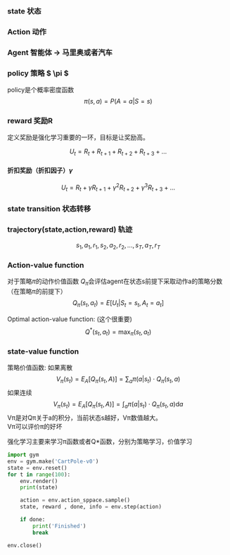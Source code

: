 ### state 状态

### Action 动作

### Agent 智能体 -> 马里奥或者汽车

### policy 策略 $ \pi $
policy是个概率密度函数
$$\pi (s,a) = P(A = a|S = s)$$

### reward 奖励R
定义奖励是强化学习重要的一环，目标是让奖励高。

$$U_t = R_t + R_{t+1} + R_{t+2} + R_{t+3}+...$$
#### 折扣奖励（折扣因子）$\gamma$
$$U_t = R_t + \gamma R_{t+1} + \gamma^2 R_{t+2} + \gamma^3 R_{t+3}+...$$

### state transition 状态转移

### trajectory(state,action,reward) 轨迹
$$ s_1,a_1,r_1,s_2,a_2,r_2,...,s_T,a_T,r_T $$

### Action-value function
对于策略$\pi$的动作价值函数
$Q_\pi$会评估agent在状态s前提下采取动作a的策略分数（在策略π的前提下）
$$Q_\pi (s_t,a_t) = E[U_t|S_t = s_t, A_t = a_t]$$

Optimal action-value function:
(这个很重要)
$$Q^* (s_t, a_t) = \max_\pi (s_t,a_t)$$

### state-value function
策略价值函数:
如果离散
$$V_\pi (s_t) = E_A [Q_\pi (s_t,A)] = \sum_a\pi(a|s_t)\cdot Q_\pi (s_t,a)$$
如果连续
$$V_\pi (s_t) = E_A [Q_\pi (s_t,A)] = \int_a\pi(a|s_t)\cdot Q_\pi (s_t,a) \text{d}a$$
Vπ是对Qπ关于a的积分，当前状态s越好，Vπ数值越大。  
Vπ可以评价π的好坏


强化学习主要来学习π函数或者Q*函数，分别为策略学习，价值学习

```python
import gym
env = gym.make('CartPole-v0')
state = env.reset()
for t in range(100):
    env.render()
    print(state)

    action = env.action_sppace.sample()
    state, reward , done, info = env.step(action)

    if done:
        print('Finished')
        break

env.close()
```